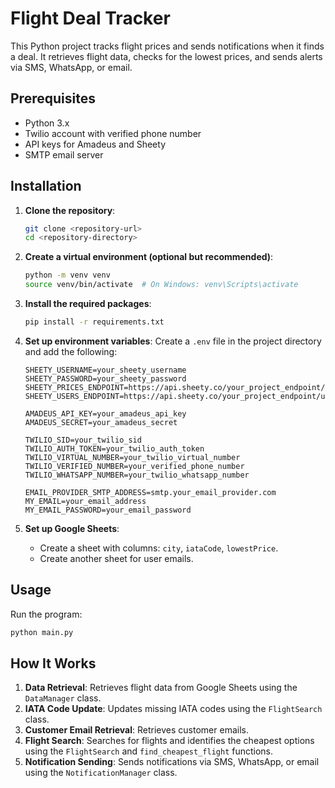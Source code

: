 # Flight Deal Tracker

This Python project tracks flight prices and sends notifications when it finds a deal. It retrieves flight data, checks for the lowest prices, and sends alerts via SMS, WhatsApp, or email.

## Prerequisites

- Python 3.x
- Twilio account with verified phone number
- API keys for Amadeus and Sheety
- SMTP email server

## Installation

1. **Clone the repository**:

   ```bash
   git clone <repository-url>
   cd <repository-directory>
   ```

2. **Create a virtual environment (optional but recommended)**:

   ```bash
   python -m venv venv
   source venv/bin/activate  # On Windows: venv\Scripts\activate
   ```

3. **Install the required packages**:

   ```bash
   pip install -r requirements.txt
   ```

4. **Set up environment variables**:
   Create a `.env` file in the project directory and add the following:

   ```plaintext
   SHEETY_USERNAME=your_sheety_username
   SHEETY_PASSWORD=your_sheety_password
   SHEETY_PRICES_ENDPOINT=https://api.sheety.co/your_project_endpoint/prices
   SHEETY_USERS_ENDPOINT=https://api.sheety.co/your_project_endpoint/users

   AMADEUS_API_KEY=your_amadeus_api_key
   AMADEUS_SECRET=your_amadeus_secret

   TWILIO_SID=your_twilio_sid
   TWILIO_AUTH_TOKEN=your_twilio_auth_token
   TWILIO_VIRTUAL_NUMBER=your_twilio_virtual_number
   TWILIO_VERIFIED_NUMBER=your_verified_phone_number
   TWILIO_WHATSAPP_NUMBER=your_twilio_whatsapp_number

   EMAIL_PROVIDER_SMTP_ADDRESS=smtp.your_email_provider.com
   MY_EMAIL=your_email_address
   MY_EMAIL_PASSWORD=your_email_password
   ```

5. **Set up Google Sheets**:
   - Create a sheet with columns: `city`, `iataCode`, `lowestPrice`.
   - Create another sheet for user emails.

## Usage

Run the program:

```bash
python main.py
```

## How It Works

1. **Data Retrieval**: Retrieves flight data from Google Sheets using the `DataManager` class.
2. **IATA Code Update**: Updates missing IATA codes using the `FlightSearch` class.
3. **Customer Email Retrieval**: Retrieves customer emails.
4. **Flight Search**: Searches for flights and identifies the cheapest options using the `FlightSearch` and `find_cheapest_flight` functions.
5. **Notification Sending**: Sends notifications via SMS, WhatsApp, or email using the `NotificationManager` class.
